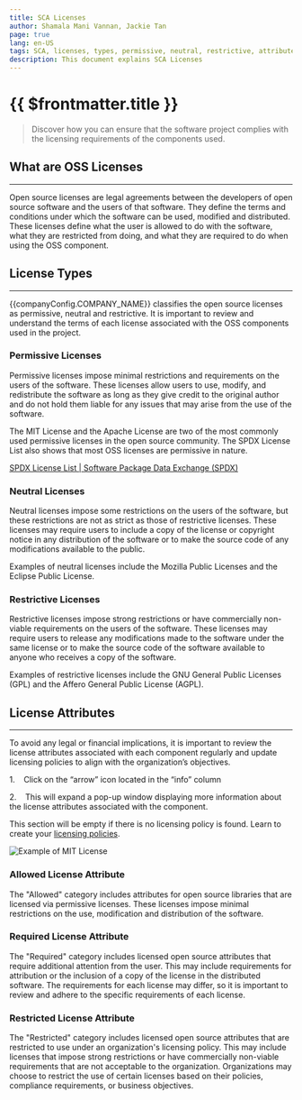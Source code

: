 ```yaml
---
title: SCA Licenses
author: Shamala Mani Vannan, Jackie Tan
page: true
lang: en-US
tags: SCA, licenses, types, permissive, neutral, restrictive, attributes
description: This document explains SCA Licenses
---
```


<script setup>
import { companyConfig } from '../../../config/companyConfig.js'
</script>
<ClientOnly>

# {{ $frontmatter.title }}

> Discover how you can ensure that the software project complies with the licensing requirements of the components used.

## What are OSS Licenses

<hr class="thick" />

Open source licenses are legal agreements between the developers of open source software and the users of that software. They define the terms and conditions under which the software can be used, modified and distributed. These licenses define what the user is allowed to do with the software, what they are restricted from doing, and what they are required to do when using the OSS component.

## License Types

<hr class="thick" />

{{companyConfig.COMPANY_NAME}} classifies the open source licenses as permissive, neutral and restrictive. It is important to review and understand the terms of each license associated with the OSS components used in the project.

### Permissive Licenses

Permissive licenses impose minimal restrictions and requirements on the users of the software. These licenses allow users to use, modify, and redistribute the software as long as they give credit to the original author and do not hold them liable for any issues that may arise from the use of the software.

The MIT License and the Apache License are two of the most commonly used permissive licenses in the open source community. The SPDX License List also shows that most OSS licenses are permissive in nature.

[SPDX License List | Software Package Data Exchange (SPDX)](https://spdx.org/licenses)

### Neutral Licenses

Neutral licenses impose some restrictions on the users of the software, but these restrictions are not as strict as those of restrictive licenses. These licenses may require users to include a copy of the license or copyright notice in any distribution of the software or to make the source code of any modifications available to the public.

Examples of neutral licenses include the Mozilla Public Licenses and the Eclipse Public License.

### Restrictive Licenses

Restrictive licenses impose strong restrictions or have commercially non-viable requirements on the users of the software. These licenses may require users to release any modifications made to the software under the same license or to make the source code of the software available to anyone who receives a copy of the software.

Examples of restrictive licenses include the GNU General Public Licenses (GPL) and the Affero General Public License (AGPL).

## License Attributes

<hr class="thick" />

To avoid any legal or financial implications, it is important to review the license attributes associated with each component regularly and update licensing policies to align with the organization’s objectives.

1.&nbsp;&nbsp;&nbsp; Click on the “arrow” icon located in the “info” column

2.&nbsp;&nbsp;&nbsp; This will expand a pop-up window displaying more information about the license attributes associated with the component.

This section will be empty if there is no licensing policy is found. Learn to create your [licensing policies]().

![Example of MIT License](/images/Application-Security-Testing-Solution/SCA/SCA-Licenses-1.png)

### Allowed License Attribute

The "Allowed" category includes attributes for open source libraries that are licensed via permissive licenses. These licenses impose minimal restrictions on the use, modification and distribution of the software.

### Required License Attribute

The "Required" category includes licensed open source attributes that require additional attention from the user. This may include requirements for attribution or the inclusion of a copy of the license in the distributed software. The requirements for each license may differ, so it is important to review and adhere to the specific requirements of each license.

### Restricted License Attribute

The "Restricted" category includes licensed open source attributes that are restricted to use under an organization's licensing policy. This may include licenses that impose strong restrictions or have commercially non-viable requirements that are not acceptable to the organization. Organizations may choose to restrict the use of certain licenses based on their policies, compliance requirements, or business objectives.

</ClientOnly>
